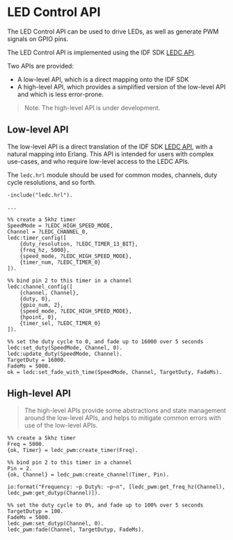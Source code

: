 <!--
 Copyright 2020 Fred Dushin <fred@dushin.net>

 SPDX-License-Identifier: Apache-2.0 OR LGPL-2.1-or-later
-->

# LED Control API

The LED Control API can be used to drive LEDs, as well as generate PWM signals on GPIO pins.

The LED Control API is implemented using the IDF SDK <a href="https://docs.espressif.com/projects/esp-idf/en/latest/esp32/api-reference/peripherals/ledc.html">LEDC API</a>.

Two APIs are provided:

* A low-level API, which is a direct mapping onto the IDF SDK
* A high-level API, which provides a simplified version of the low-level API and which is less error-prone.

> Note. The high-level API is under development.

## Low-level API

The low-level API is a direct translation of the IDF SDK <a href="https://docs.espressif.com/projects/esp-idf/en/latest/esp32/api-reference/peripherals/ledc.html">LEDC API</a>, with a natural mapping into Erlang.  This API is intended for users with complex use-cases, and who require low-level access to the LEDC APIs.

The `ledc.hrl` module should be used for common modes, channels, duty cycle resolutions, and so forth.

    -include("ledc.hrl").

    ...

    %% create a 5khz timer
    SpeedMode = ?LEDC_HIGH_SPEED_MODE,
    Channel = ?LEDC_CHANNEL_0,
    ledc:timer_config([
        {duty_resolution, ?LEDC_TIMER_13_BIT},
        {freq_hz, 5000},
        {speed_mode, ?LEDC_HIGH_SPEED_MODE},
        {timer_num, ?LEDC_TIMER_0}
    ]).

    %% bind pin 2 to this timer in a channel
    ledc:channel_config([
        {channel, Channel},
        {duty, 0},
        {gpio_num, 2},
        {speed_mode, ?LEDC_HIGH_SPEED_MODE},
        {hpoint, 0},
        {timer_sel, ?LEDC_TIMER_0}
    ]).

    %% set the duty cycle to 0, and fade up to 16000 over 5 seconds
    ledc:set_duty(SpeedMode, Channel, 0).
    ledc:update_duty(SpeedMode, Channel).
    TargetDuty = 16000.
    FadeMs = 5000.
    ok = ledc:set_fade_with_time(SpeedMode, Channel, TargetDuty, FadeMs).


## High-level API

> The high-level APIs provide some abstractions and state management around the low-level APIs, and helps to mitigate common errors with use of the low-level APIs.

    %% create a 5khz timer
    Freq = 5000.
    {ok, Timer} = ledc_pwm:create_timer(Freq).

    %% bind pin 2 to this timer in a channel
    Pin = 2.
    {ok, Channel} = ledc_pwm:create_channel(Timer, Pin).

    io:format("Frequency: ~p Duty%: ~p~n", [ledc_pwm:get_freq_hz(Channel), ledc_pwm:get_dutyp(Channel)]).

    %% set the duty cycle to 0%, and fade up to 100% over 5 seconds
    TargetDutyp = 100.
    FadeMs = 5000.
    ledc_pwm:set_dutyp(Channel, 0).
    ledc_pwm:fade(Channel, TargetDutyp, FadeMs).
